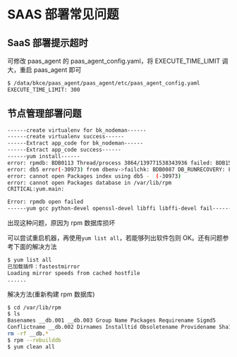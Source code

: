 # SAAS 部署常见问题

## SaaS 部署提示超时

可修改 paas_agent 的 paas_agent_config.yaml，将 EXECUTE_TIME_LIMIT 调大，重启 paas_agent 即可

```bash
$ /data/bkce/paas_agent/paas_agent/etc/paas_agent_config.yaml
EXECUTE_TIME_LIMIT: 300
```

## 节点管理部署问题

```bash
------create virtualenv for bk_nodeman------
------create virtualenv success------
------Extract app_code for bk_nodeman------
------Extract app_code success------
------yum install------
error: rpmdb: BDB0113 Thread/process 3864/139771538343936 failed: BDB1507 Thread died in Berkeley DB library
error: db5 error(-30973) from dbenv->failchk: BDB0087 DB_RUNRECOVERY: Fatal error, run database recovery
error: cannot open Packages index using db5 -  (-30973)
error: cannot open Packages database in /var/lib/rpm
CRITICAL:yum.main:

Error: rpmdb open failed
------yum gcc python-devel openssl-devel libffi libffi-devel fail------
```

出现这种问题，原因为 rpm 数据库损坏

可以尝试重启机器，再使用`yum list all`，若能够列出软件包则 OK。还有问题参考下面的解决方法

```bash
$ yum list all
已加载插件：fastestmirror
Loading mirror speeds from cached hostfile
......
```

解决方法(重新构建 rpm 数据库)

```bash
$ cd /var/lib/rpm
$ ls
Basenames __db.001 __db.003 Group Name Packages Requirename Sigmd5
Conflictname __db.002 Dirnames Installtid Obsoletename Providename Sha1header Triggername
rm -rf __db.*
$ rpm --rebuilddb
$ yum clean all
```
